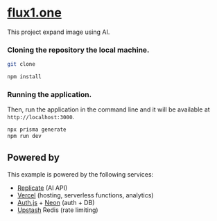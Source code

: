 # [flux1.one](https://flux1.one/)

This project expand image using AI. 

### Cloning the repository the local machine.

```bash
git clone
```

```bash
npm install
```

### Running the application.

Then, run the application in the command line and it will be available at `http://localhost:3000`.

```bash
npx prisma generate
npm run dev
```

## Powered by

This example is powered by the following services:

- [Replicate](https://replicate.com) (AI API)
- [Vercel](https://vercel.com) (hosting, serverless functions, analytics)
- [Auth.js](https://authjs.dev/) + [Neon](https://neon.tech/) (auth + DB)
- [Upstash](https://upstash.com/) Redis (rate limiting)
